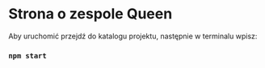 # Strona o zespole Queen  

Aby uruchomić przejdź do katalogu projektu, następnie w terminalu wpisz:

### `npm start`
